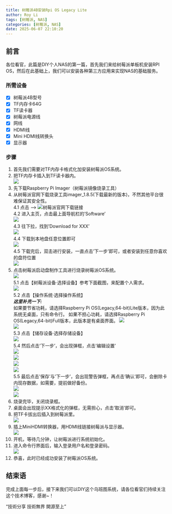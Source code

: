 ```yaml
---
title: 树莓派4B安装Rpi OS Legacy Lite  
author: Roy Li  
tags: [树莓派, NAS]  
categories: [树莓派, NAS]  
date: 2025-06-07 22:10:20  
---
```


## 前言
各位看官，此篇是DIY个人NAS的第一篇，首先我们来给树莓派单板机安装RPI OS，然后在此基础上，我们可以安装各种第三方应用来实现NAS的基础服务。  

### 所需设备  
- [x] 树莓派4B型号  
- [x] TF内存卡64G  
- [x] TF读卡器  
- [x] 树莓派电源线  
- [x] 网线  
- [x] HDMI线  
- [x] Mini HDMI线转换头  
- [x] 显示器  

### 步骤
1. 首先我们需要对TF内存卡格式化加安装树莓派OS系统。
2. 把TF内存卡插入到TF读卡器内。  
    ![](https://pub-ed71167c1a14475cbc305b5afb0e5173.r2.dev/PicGo/TF_reader.png)  
3. 先下载Raspberry Pi Imager（树莓派镜像烧录工具）  
4. 从树莓派官网下载烧录工具imager_1.8.5(下载最新的版本)，不然其他平台很难保证其安全性。  
    4.1 点击 –> ![树莓派官网下载链接](https://www.raspberrypi.com/software/)  
    4.2 进入主页，点击最上面导航栏的’Software’  
        ![](https://pub-ed71167c1a14475cbc305b5afb0e5173.r2.dev/PicGo/rpi_offical_0.jpg)  
    4.3 往下拉，找到’Download for XXX’  
        ![](https://pub-ed71167c1a14475cbc305b5afb0e5173.r2.dev/PicGo/rpi_offical_1.jpg)  
    4.4 下载到本地盘任意位置即可  
        ![](https://pub-ed71167c1a14475cbc305b5afb0e5173.r2.dev/PicGo/imager_1.8.5.jpg)  
    4.5 下载完后，双击进行安装，一直点击’下一步’即可，或者安装到任意你喜欢的盘符位置  
        ![](https://pub-ed71167c1a14475cbc305b5afb0e5173.r2.dev/PicGo/imager_0.jpg)  
5. 点击树莓派启动盘制作工具进行烧录树莓派OS系统。  
    ![](https://pub-ed71167c1a14475cbc305b5afb0e5173.r2.dev/PicGo/rpi_tool_v1.9.0.jpg)  
    5.1 点击【树莓派设备·选择设备】参考下面截图，来配置个人需求。  
        ![](https://pub-ed71167c1a14475cbc305b5afb0e5173.r2.dev/PicGo/rpi_tool_select_device.jpg)  
    5.2 点击【操作系统·选择操作系统】  
        ***这里补充一下:***  
        如果要节省功耗，请选择Raspberry Pi OS(Legacy,64-bit)Lite版本，因为此系统无桌面，只有命令行。
        如果不担心功耗，请选择Raspberry Pi OS(Legacy,64-bit)Full版本，此版本是有桌面界面。
        ![](https://pub-ed71167c1a14475cbc305b5afb0e5173.r2.dev/PicGo/rpi_tool_select_OS_0.jpg)  
        ![](https://pub-ed71167c1a14475cbc305b5afb0e5173.r2.dev/PicGo/rpi_tool_select_OS_1.jpg)  
    5.3 点击【储存设备·选择存储设备】  
        ![](https://pub-ed71167c1a14475cbc305b5afb0e5173.r2.dev/PicGo/rpi_tool_select_TF_card.jpg)  
    5.4 然后点击’下一步’，会出现弹框，点击’编辑设置’  
        ![](https://pub-ed71167c1a14475cbc305b5afb0e5173.r2.dev/PicGo/rpi_tool_config_0.jpg)  
        ![](https://pub-ed71167c1a14475cbc305b5afb0e5173.r2.dev/PicGo/rpi_tool_config_1.jpg)  
        ![](https://pub-ed71167c1a14475cbc305b5afb0e5173.r2.dev/PicGo/rpi_tool_config_2.jpg)  
        ![](https://pub-ed71167c1a14475cbc305b5afb0e5173.r2.dev/PicGo/rpi_tool_config_3.jpg)  
    5.5 最后点击’保存’与’下一步’，会出现警告弹框，再点击’确认’即可，会删除卡内现存数据，如需要，提前做好备份。  
        ![](https://pub-ed71167c1a14475cbc305b5afb0e5173.r2.dev/PicGo/rpi_tool_warning_msg.jpg)  
        ![](https://pub-ed71167c1a14475cbc305b5afb0e5173.r2.dev/PicGo/rpi_tool_writing_in.jpg)  
6. 烧录完毕，关闭烧录框。  
7. 桌面会出现提示XX格式化的弹框，无需担心，点击’取消’即可。  
8. 把TF卡拔出后插入到树莓派里。  
    ![](https://pub-ed71167c1a14475cbc305b5afb0e5173.r2.dev/PicGo/RPI4B.png)  
9. 插上MiniHDMI转换器，用HDMI线链接树莓派与显示器。  
    ![](https://pub-ed71167c1a14475cbc305b5afb0e5173.r2.dev/PicGo/Mini_HDMI.png)  
10. 开机，等待几分钟，让树莓派进行系统初始化。  
11. 进入命令行界面后，输入登录用户名和登录密码。  
    ![](https://pub-ed71167c1a14475cbc305b5afb0e5173.r2.dev/PicGo/Login_page.jpg)  
12. 恭喜，此时已经成功安装了树莓派OS系统。  


## 结束语  
完成上面每一步后，接下来我们可以DIY这个乌班图系统，请各位看官们持续关注这个技术博客，感谢~！

“技術分享 技術無界 開源至上”
